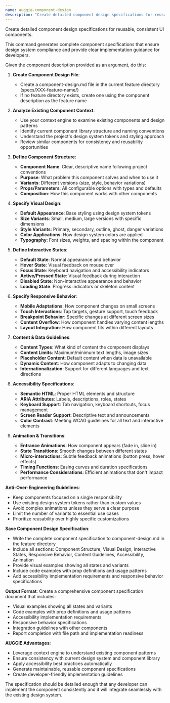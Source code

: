 ```yaml
---
name: auggie-component-design
description: "Create detailed component design specifications for reusable, consistent UI components. This ensures design system compliance and clear implementation guidance."
---
```


Create detailed component design specifications for reusable, consistent UI components.

This command generates complete component specifications that ensure design system compliance and provide clear implementation guidance for developers.

Given the component description provided as an argument, do this:

1. **Create Component Design File**:
   - Create a component-design.md file in the current feature directory (specs/XXX-feature-name/)
   - If no feature directory exists, create one using the component description as the feature name

2. **Analyze Existing Component Context**:
   - Use your context engine to examine existing components and design patterns
   - Identify current component library structure and naming conventions
   - Understand the project's design system tokens and styling approach
   - Review similar components for consistency and reusability opportunities

2. **Define Component Structure**:
   - **Component Name**: Clear, descriptive name following project conventions
   - **Purpose**: What problem this component solves and when to use it
   - **Variants**: Different versions (size, style, behavior variations)
   - **Props/Parameters**: All configurable options with types and defaults
   - **Composition**: How this component works with other components

3. **Specify Visual Design**:
   - **Default Appearance**: Base styling using design system tokens
   - **Size Variants**: Small, medium, large versions with specific dimensions
   - **Style Variants**: Primary, secondary, outline, ghost, danger variations
   - **Color Applications**: How design system colors are applied
   - **Typography**: Font sizes, weights, and spacing within the component

4. **Define Interactive States**:
   - **Default State**: Normal appearance and behavior
   - **Hover State**: Visual feedback on mouse over
   - **Focus State**: Keyboard navigation and accessibility indicators
   - **Active/Pressed State**: Visual feedback during interaction
   - **Disabled State**: Non-interactive appearance and behavior
   - **Loading State**: Progress indicators or skeleton content

5. **Specify Responsive Behavior**:
   - **Mobile Adaptations**: How component changes on small screens
   - **Touch Interactions**: Tap targets, gesture support, touch feedback
   - **Breakpoint Behavior**: Specific changes at different screen sizes
   - **Content Overflow**: How component handles varying content lengths
   - **Layout Integration**: How component fits within different layouts

6. **Content & Data Guidelines**:
   - **Content Types**: What kind of content the component displays
   - **Content Limits**: Maximum/minimum text lengths, image sizes
   - **Placeholder Content**: Default content when data is unavailable
   - **Dynamic Content**: How component adapts to changing data
   - **Internationalization**: Support for different languages and text directions

7. **Accessibility Specifications**:
   - **Semantic HTML**: Proper HTML elements and structure
   - **ARIA Attributes**: Labels, descriptions, roles, states
   - **Keyboard Support**: Tab navigation, keyboard shortcuts, focus management
   - **Screen Reader Support**: Descriptive text and announcements
   - **Color Contrast**: Meeting WCAG guidelines for all text and interactive elements

8. **Animation & Transitions**:
   - **Entrance Animations**: How component appears (fade in, slide in)
   - **State Transitions**: Smooth changes between different states
   - **Micro-interactions**: Subtle feedback animations (button press, hover effects)
   - **Timing Functions**: Easing curves and duration specifications
   - **Performance Considerations**: Efficient animations that don't impact performance

**Anti-Over-Engineering Guidelines**:
- Keep components focused on a single responsibility
- Use existing design system tokens rather than custom values
- Avoid complex animations unless they serve a clear purpose
- Limit the number of variants to essential use cases
- Prioritize reusability over highly specific customizations

**Save Component Design Specification**:
- Write the complete component specification to component-design.md in the feature directory
- Include all sections: Component Structure, Visual Design, Interactive States, Responsive Behavior, Content Guidelines, Accessibility, Animation
- Provide visual examples showing all states and variants
- Include code examples with prop definitions and usage patterns
- Add accessibility implementation requirements and responsive behavior specifications

**Output Format**:
Create a comprehensive component specification document that includes:
- Visual examples showing all states and variants
- Code examples with prop definitions and usage patterns
- Accessibility implementation requirements
- Responsive behavior specifications
- Integration guidelines with other components
- Report completion with file path and implementation readiness

**AUGGIE Advantages**:
- Leverage context engine to understand existing component patterns
- Ensure consistency with current design system and component library
- Apply accessibility best practices automatically
- Generate maintainable, reusable component specifications
- Create developer-friendly implementation guidelines

The specification should be detailed enough that any developer can implement the component consistently and it will integrate seamlessly with the existing design system.
